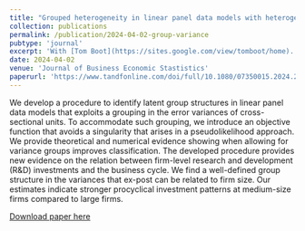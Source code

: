 ```yaml
---
title: "Grouped heterogeneity in linear panel data models with heterogeneous error variances"
collection: publications
permalink: /publication/2024-04-02-group-variance
pubtype: 'journal'
excerpt: 'With [Tom Boot](https://sites.google.com/view/tomboot/home).'
date: 2024-04-02
venue: 'Journal of Business Economic Stastistics'
paperurl: 'https://www.tandfonline.com/doi/full/10.1080/07350015.2024.2325440'
---
```


We develop a procedure to identify latent group structures in linear panel data models that exploits a grouping in the error variances of cross-sectional units. To accommodate such grouping, we introduce an objective function that avoids a singularity that arises in a pseudolikelihood approach. We provide theoretical and numerical evidence showing when allowing for variance groups improves classification. The developed procedure provides new evidence on the relation between firm-level research and development (R&D) investments and the business cycle. We find a well-defined group structure in the variances that ex-post can be related to firm size. Our estimates indicate stronger procyclical investment patterns at medium-size firms compared to large firms.

[Download paper here](https://www.tandfonline.com/doi/full/10.1080/07350015.2024.2325440)
